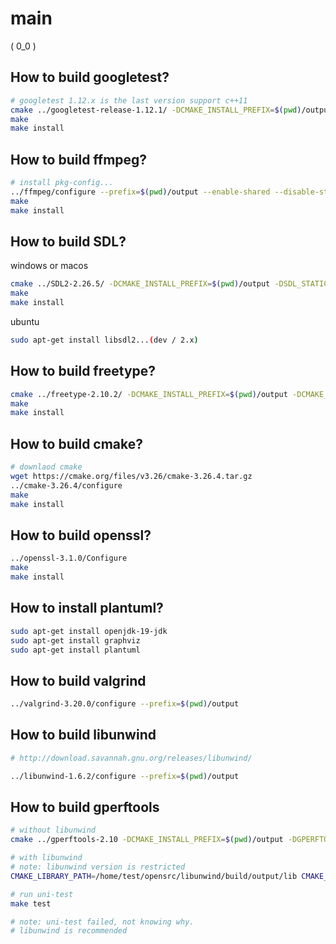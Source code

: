 # main

( 0_0 )

## How to build googletest?

```bash
# googletest 1.12.x is the last version support c++11
cmake ../googletest-release-1.12.1/ -DCMAKE_INSTALL_PREFIX=$(pwd)/output -DBUILD_SHARED_LIBS=ON -DCMAKE_BUILD_TYPE=Release -DCMAKE_CXX_STANDARD=14
make
make install
```

## How to build ffmpeg?

```bash
# install pkg-config...
../ffmpeg/configure --prefix=$(pwd)/output --enable-shared --disable-static --disable-autodetect --disable-asm
make
make install
```

## How to build SDL?

windows or macos

```bash
cmake ../SDL2-2.26.5/ -DCMAKE_INSTALL_PREFIX=$(pwd)/output -DSDL_STATIC=OFF -DCMAKE_BUILD_TYPE=Release
make
make install
```

ubuntu

```bash
sudo apt-get install libsdl2...(dev / 2.x)
```

## How to build freetype?

```bash
cmake ../freetype-2.10.2/ -DCMAKE_INSTALL_PREFIX=$(pwd)/output -DCMAKE_BUILD_TYPE=Release -DBUILD_SHARED_LIBS=true -DFT_DISABLE_BROTLI=ON -DFT_DISABLE_BZIP2=ON -DFT_DISABLE_HARFBUZZ=ON -DFT_DISABLE_PNG=ON -DFT_DISABLE_ZLIB=ON -DFT_REQUIRE_BROTLI=ON -DFT_REQUIRE_BZIP2=ON -DFT_REQUIRE_HARFBUZZ=ON
make
make install
```

## How to build cmake?

```bash
# downlaod cmake
wget https://cmake.org/files/v3.26/cmake-3.26.4.tar.gz
../cmake-3.26.4/configure
make
make install
```

## How to build openssl?

```bash
../openssl-3.1.0/Configure
make
make install
```

## How to install plantuml?

```bash
sudo apt-get install openjdk-19-jdk
sudo apt-get install graphviz
sudo apt-get install plantuml
```

## How to build valgrind

```bash
../valgrind-3.20.0/configure --prefix=$(pwd)/output
```

## How to build libunwind

```bash
# http://download.savannah.gnu.org/releases/libunwind/

../libunwind-1.6.2/configure --prefix=$(pwd)/output
```

## How to build gperftools

```bash
# without libunwind
cmake ../gperftools-2.10 -DCMAKE_INSTALL_PREFIX=$(pwd)/output -DGPERFTOOLS_BUILD_STATIC=OFF -Dgperftools_enable_frame_pointers=ON -Dgperftools_enable_libunwind=OFF

# with libunwind
# note: libunwind version is restricted
CMAKE_LIBRARY_PATH=/home/test/opensrc/libunwind/build/output/lib CMAKE_INCLUDE_PATH=/home/test/opensrc/libunwind/build/output/include cmake ../gperftools-2.10 -DCMAKE_INSTALL_PREFIX=$(pwd)/output -DGPERFTOOLS_BUILD_STATIC=OFF -Dgperftools_enable_frame_pointers=ON -Dgperftools_enable_libunwind=ON

# run uni-test
make test

# note: uni-test failed, not knowing why.
# libunwind is recommended
```